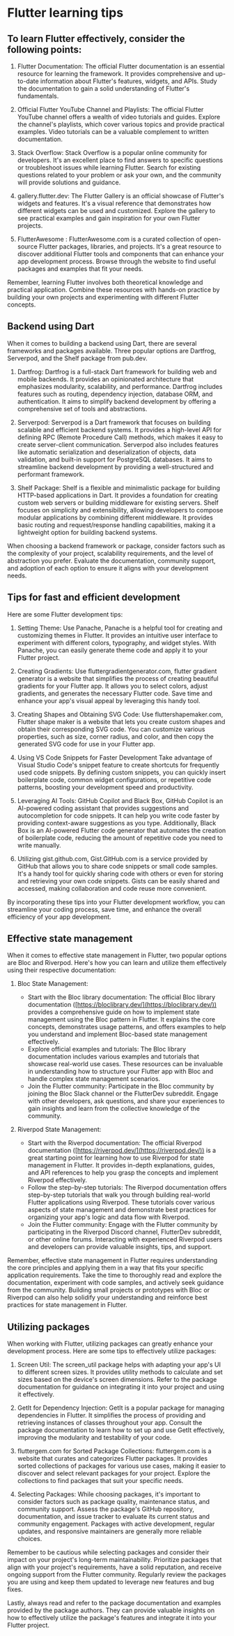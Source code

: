 
# Flutter learning tips
## To learn Flutter effectively, consider the following points:

1.  Flutter Documentation: The official Flutter documentation is an essential resource for learning the framework. It provides comprehensive and up-to-date information about Flutter's features, widgets, and APIs. Study the documentation to gain a solid understanding of Flutter's fundamentals.
3.  Official Flutter YouTube Channel and Playlists: The official Flutter YouTube channel offers a wealth of video tutorials and guides. Explore the channel's playlists, which cover various topics and provide practical examples. Video tutorials can be a valuable complement to written documentation.
    
4.  Stack Overflow: Stack Overflow is a popular online community for developers. It's an excellent place to find answers to specific questions or troubleshoot issues while learning Flutter. Search for existing questions related to your problem or ask your own, and the community will provide solutions and guidance.
    
5.  gallery.flutter.dev: The Flutter Gallery is an official showcase of Flutter's widgets and features. It's a visual reference that demonstrates how different widgets can be used and customized. Explore the gallery to see practical examples and gain inspiration for your own Flutter projects.
    
6.  FlutterAwesome : FlutterAwesome.com is a curated collection of open-source Flutter packages, libraries, and projects. It's a great resource to discover additional Flutter tools and components that can enhance your app development process. Browse through the website to find useful packages and examples that fit your needs.
     

Remember, learning Flutter involves both theoretical knowledge and practical application. Combine these resources with hands-on practice by building your own projects and experimenting with different Flutter concepts.
## Backend using Dart
When it comes to building a backend using Dart, there are several frameworks and packages available. Three popular options are Dartfrog, Serverpod, and the Shelf package from pub.dev.

1.  Dartfrog: Dartfrog is a full-stack Dart framework for building web and mobile backends. It provides an opinionated architecture that emphasizes modularity, scalability, and performance. Dartfrog includes features such as routing, dependency injection, database ORM, and authentication. It aims to simplify backend development by offering a comprehensive set of tools and abstractions.
    
2.  Serverpod: Serverpod is a Dart framework that focuses on building scalable and efficient backend systems. It provides a high-level API for defining RPC (Remote Procedure Call) methods, which makes it easy to create server-client communication. Serverpod also includes features like automatic serialization and deserialization of objects, data validation, and built-in support for PostgreSQL databases. It aims to streamline backend development by providing a well-structured and performant framework.
    
3.  Shelf Package: Shelf is a flexible and minimalistic package for building HTTP-based applications in Dart. It provides a foundation for creating custom web servers or building middleware for existing servers. Shelf focuses on simplicity and extensibility, allowing developers to compose modular applications by combining different middleware. It provides basic routing and request/response handling capabilities, making it a lightweight option for building backend systems.
    

When choosing a backend framework or package, consider factors such as the complexity of your project, scalability requirements, and the level of abstraction you prefer. Evaluate the documentation, community support, and adoption of each option to ensure it aligns with your development needs.
## Tips for fast and efficient development 
Here are some Flutter development tips:

1.  Setting Theme: Use Panache, Panache is a helpful tool for creating and customizing themes in Flutter. It provides an intuitive user interface to experiment with different colors, typography, and widget styles. With Panache, you can easily generate theme code and apply it to your Flutter project.
    
2.  Creating Gradients: Use fluttergradientgenerator.com, flutter gradient generator  is a website that simplifies the process of creating beautiful gradients for your Flutter app. It allows you to select colors, adjust gradients, and generates the necessary Flutter code. Save time and enhance your app's visual appeal by leveraging this handy tool.
    
3.  Creating Shapes and Obtaining SVG Code: Use fluttershapemaker.com, Flutter shape maker is a website that lets you create custom shapes and obtain their corresponding SVG code. You can customize various properties, such as size, corner radius, and color, and then copy the generated SVG code for use in your Flutter app.
    
4.  Using VS Code Snippets for Faster Development Take advantage of Visual Studio Code's snippet feature to create shortcuts for frequently used code snippets. By defining custom snippets, you can quickly insert boilerplate code, common widget configurations, or repetitive code patterns, boosting your development speed and productivity.
    
5.  Leveraging AI Tools: GitHub Copilot and Black Box, GitHub Copilot is an AI-powered coding assistant that provides suggestions and autocompletion for code snippets. It can help you write code faster by providing context-aware suggestions as you type. Additionally, Black Box is an AI-powered Flutter code generator that automates the creation of boilerplate code, reducing the amount of repetitive code you need to write manually.
    
6.  Utilizing gist.github.com, Gist.GitHub.com is a service provided by GitHub that allows you to share code snippets or small code samples. It's a handy tool for quickly sharing code with others or even for storing and retrieving your own code snippets. Gists can be easily shared and accessed, making collaboration and code reuse more convenient.

By incorporating these tips into your Flutter development workflow, you can streamline your coding process, save time, and enhance the overall efficiency of your app development.
## Effective state management
When it comes to effective state management in Flutter, two popular options are Bloc and Riverpod. Here's how you can learn and utilize them effectively using their respective documentation:

1.  Bloc State Management:
    
    -   Start with the Bloc library documentation: The official Bloc library documentation ([https://bloclibrary.dev/](https://bloclibrary.dev/)) provides a comprehensive guide on how to implement state management using the Bloc pattern in Flutter. It explains the core concepts, demonstrates usage patterns, and offers examples to help you understand and implement Bloc-based state management effectively.
    -   Explore official examples and tutorials: The Bloc library documentation includes various examples and tutorials that showcase real-world use cases. These resources can be invaluable in understanding how to structure your Flutter app with Bloc and handle complex state management scenarios.
    -   Join the Flutter community: Participate in the Bloc community by joining the Bloc Slack channel or the FlutterDev subreddit. Engage with other developers, ask questions, and share your experiences to gain insights and learn from the collective knowledge of the community.
2.  Riverpod State Management:
    
    -   Start with the Riverpod documentation: The official Riverpod documentation ([https://riverpod.dev/](https://riverpod.dev/)) is a great starting point for learning how to use Riverpod for state management in Flutter. It provides in-depth explanations, guides, and API references to help you grasp the concepts and implement Riverpod effectively.
    -   Follow the step-by-step tutorials: The Riverpod documentation offers step-by-step tutorials that walk you through building real-world Flutter applications using Riverpod. These tutorials cover various aspects of state management and demonstrate best practices for organizing your app's logic and data flow with Riverpod.
    -   Join the Flutter community: Engage with the Flutter community by participating in the Riverpod Discord channel, FlutterDev subreddit, or other online forums. Interacting with experienced Riverpod users and developers can provide valuable insights, tips, and support.

Remember, effective state management in Flutter requires understanding the core principles and applying them in a way that fits your specific application requirements. Take the time to thoroughly read and explore the documentation, experiment with code samples, and actively seek guidance from the community. Building small projects or prototypes with Bloc or Riverpod can also help solidify your understanding and reinforce best practices for state management in Flutter.
## Utilizing packages
When working with Flutter, utilizing packages can greatly enhance your development process. Here are some tips to effectively utilize packages:

1.  Screen Util: The screen_util package helps with adapting your app's UI to different screen sizes. It provides utility methods to calculate and set sizes based on the device's screen dimensions. Refer to the package documentation for guidance on integrating it into your project and using it effectively.
    
2.  GetIt for Dependency Injection: GetIt is a popular package for managing dependencies in Flutter. It simplifies the process of providing and retrieving instances of classes throughout your app. Consult the package documentation to learn how to set up and use GetIt effectively, improving the modularity and testability of your code.
    
3.  fluttergem.com for Sorted Package Collections: fluttergem.com is a website that curates and categorizes Flutter packages. It provides sorted collections of packages for various use cases, making it easier to discover and select relevant packages for your project. Explore the collections to find packages that suit your specific needs.
    
4.  Selecting Packages: While choosing packages, it's important to consider factors such as package quality, maintenance status, and community support. Assess the package's GitHub repository, documentation, and issue tracker to evaluate its current status and community engagement. Packages with active development, regular updates, and responsive maintainers are generally more reliable choices.
    

Remember to be cautious while selecting packages and consider their impact on your project's long-term maintainability. Prioritize packages that align with your project's requirements, have a solid reputation, and receive ongoing support from the Flutter community. Regularly review the packages you are using and keep them updated to leverage new features and bug fixes.

Lastly, always read and refer to the package documentation and examples provided by the package authors. They can provide valuable insights on how to effectively utilize the package's features and integrate it into your Flutter project.

##

